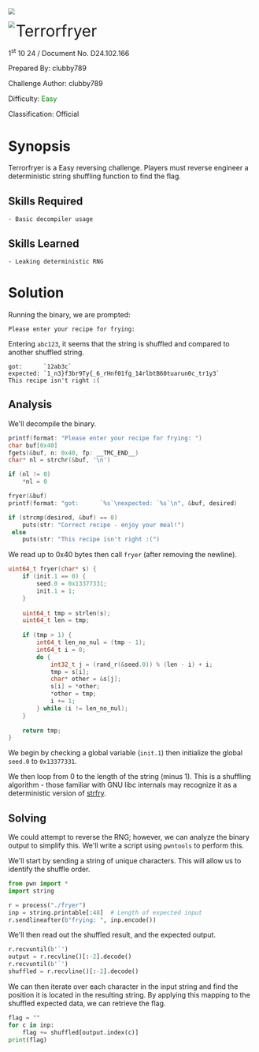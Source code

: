 <img src="../../assets/banner.png" style="zoom: 80%;" align=center />

<img src="../../assets/logo.png" style="zoom: 80%;" align='left' /><font size="6">Terrorfryer</font>

  1<sup>st</sup> 10 24 / Document No. D24.102.166

  Prepared By: clubby789

  Challenge Author: clubby789

  Difficulty: <font color=green>Easy</font>

  Classification: Official






# Synopsis

Terrorfryer is a Easy reversing challenge. Players must reverse engineer a deterministic string shuffling function to find the flag.

## Skills Required
    - Basic decompiler usage
## Skills Learned
    - Leaking deterministic RNG

# Solution

Running the binary, we are prompted:

```
Please enter your recipe for frying:
```

Entering `abc123`, it seems that the string is shuffled and compared to another shuffled string.
```
got:      `12ab3c`
expected: `1_n3}f3br9Ty{_6_rHnf01fg_14rlbtB60tuarun0c_tr1y3`
This recipe isn't right :(
```

## Analysis

We'll decompile the binary.
```c
printf(format: "Please enter your recipe for frying: ")
char buf[0x40]
fgets(&buf, n: 0x40, fp: __TMC_END__)
char* nl = strchr(&buf, '\n')

if (nl != 0)
    *nl = 0

fryer(&buf)
printf(format: "got:      `%s`\nexpected: `%s`\n", &buf, desired)

if (strcmp(desired, &buf) == 0)
    puts(str: "Correct recipe - enjoy your meal!")
 else
    puts(str: "This recipe isn't right :(")
```

We read up to 0x40 bytes then call `fryer` (after removing the newline).

```c
uint64_t fryer(char* s) {
    if (init.1 == 0) {
        seed.0 = 0x13377331;
        init.1 = 1;
    }
    
    uint64_t tmp = strlen(s);
    uint64_t len = tmp;
    
    if (tmp > 1) {
        int64_t len_no_nul = (tmp - 1);
        int64_t i = 0;
        do {
            int32_t j = (rand_r(&seed.0)) % (len - i) + i;
            tmp = s[i];
            char* other = &s[j];
            s[i] = *other;
            *other = tmp;
            i += 1;
        } while (i != len_no_nul);
    }
    
    return tmp;
}

```

We begin by checking a global variable (`init.1`) then initialize the global `seed.0` to `0x13377331`.

We then loop from 0 to the length of the string (minus 1). This is a shuffling algorithm - those familiar with GNU libc internals may recognize it as a deterministic version of [strfry](https://man7.org/linux/man-pages/man3/strfry.3.html).

## Solving

We could attempt to reverse the RNG; however, we can analyze the binary output to simplify this. We'll write a script using `pwntools` to perform this.

We'll start by sending a string of unique characters. This will allow us to identify the shuffle order.
```py
from pwn import *
import string

r = process("./fryer")
inp = string.printable[:48]  # Length of expected input
r.sendlineafter(b"frying: ", inp.encode())
```

We'll then read out the shuffled result, and the expected output.

```py
r.recvuntil(b'`')
output = r.recvline()[:-2].decode()
r.recvuntil(b'`')
shuffled = r.recvline()[:-2].decode()
```

We can then iterate over each character in the input string and find the position it is located in the resulting string. By applying this mapping to the shuffled expected data, we can retrieve the flag.

```py
flag = ""
for c in inp:
    flag += shuffled[output.index(c)]
print(flag)
```
